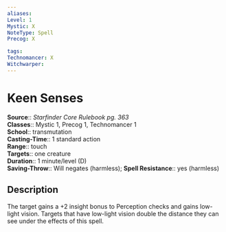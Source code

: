```yaml
---
aliases: 
Level: 1
Mystic: X
NoteType: Spell
Precog: X

tags: 
Technomancer: X
Witchwarper: 
---
```


# Keen Senses

**Source**:: _Starfinder Core Rulebook pg. 363_  
**Classes**:: Mystic 1, Precog 1, Technomancer 1  
**School**:: transmutation  
**Casting-Time**:: 1 standard action  
**Range**:: touch  
**Targets**:: one creature  
**Duration**:: 1 minute/level (D)  
**Saving-Throw**:: Will negates (harmless);
**Spell Resistance**:: yes (harmless)

## Description

The target gains a +2 insight bonus to Perception checks and gains low-light vision. Targets that have low-light vision double the distance they can see under the effects of this spell.

